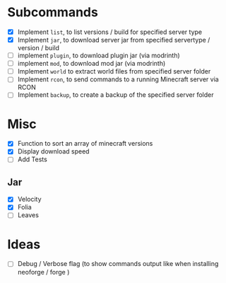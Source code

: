 # Subcommands

- [x] Implement `list`, to list versions / build for specified server type
- [x] Implement `jar`, to download server jar from specified servertype / version / build
- [ ] implement `plugin`, to download plugin jar (via modrinth)
- [ ] implement `mod`, to download mod jar (via modrinth)
- [ ] Implement `world` to extract world files from specified server folder
- [ ] Implement `rcon`, to send commands to a running Minecraft server via RCON
- [ ] Implement `backup`, to create a backup of the specified server folder

# Misc

- [x] Function to sort an array of minecraft versions
- [x] Display download speed
- [ ] Add Tests

## Jar

- [x] Velocity
- [x] Folia
- [ ] Leaves

# Ideas

- [ ] Debug / Verbose flag (to show commands output like when installing neoforge / forge )
